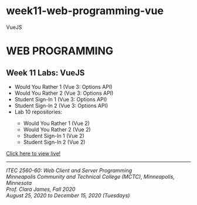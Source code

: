 # week11-web-programming-vue

VueJS

<h1>WEB PROGRAMMING</h1>

<h2>Week 11 Labs: VueJS</h2>

<ul>
  <li>Would You Rather 1 (Vue 3: Options API)</li>
  <li>Would You Rather 2 (Vue 3: Options API)</li>
  <li>Student Sign-In 1 (Vue 3: Options API)</li>
  <li>Student Sign-In 2 (Vue 3: Options API)</li>
  <li>Lab 10 repositories: </li>
    <ul>
      <li>Would You Rather 1 (Vue 2)</li>
      <li>Would You Rather 2 (Vue 2)</li>
      <li>Student Sign-In 1 (Vue 2)</li>
      <li>Student Sign-In 2 (Vue 2)</li>
    </ul>
</ul>

<a href="https://myverdict.github.io/week11-web-programming-vue/index.html">
  Click here to view live!
</a>

<hr />

<p>
  <i>
    ITEC 2560-60: Web Client and Server Programming
    <br />
    Minneapolis Community and Technical College (MCTC), Minneapolis, Minnesota
    <br />
    Prof. Clara James, Fall 2020
    <br />
    August 25, 2020 to December 15, 2020 (Tuesdays)
  </i>
</p>
